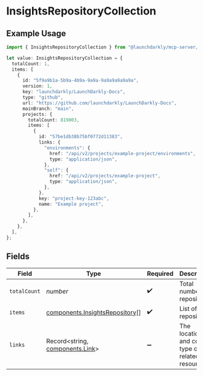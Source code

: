 # InsightsRepositoryCollection

## Example Usage

```typescript
import { InsightsRepositoryCollection } from "@launchdarkly/mcp-server/models/components";

let value: InsightsRepositoryCollection = {
  totalCount: 1,
  items: [
    {
      id: "5f9a9b1a-5b9a-4b9a-9a9a-9a9a9a9a9a9a",
      version: 1,
      key: "launchdarkly/LaunchDarkly-Docs",
      type: "github",
      url: "https://github.com/launchdarkly/LaunchDarkly-Docs",
      mainBranch: "main",
      projects: {
        totalCount: 819003,
        items: [
          {
            id: "57be1db38b75bf0772d11383",
            links: {
              "environments": {
                href: "/api/v2/projects/example-project/environments",
                type: "application/json",
              },
              "self": {
                href: "/api/v2/projects/example-project",
                type: "application/json",
              },
            },
            key: "project-key-123abc",
            name: "Example project",
          },
        ],
      },
    },
  ],
};
```

## Fields

| Field                                                                            | Type                                                                             | Required                                                                         | Description                                                                      | Example                                                                          |
| -------------------------------------------------------------------------------- | -------------------------------------------------------------------------------- | -------------------------------------------------------------------------------- | -------------------------------------------------------------------------------- | -------------------------------------------------------------------------------- |
| `totalCount`                                                                     | *number*                                                                         | :heavy_check_mark:                                                               | Total number of repositories                                                     | 1                                                                                |
| `items`                                                                          | [components.InsightsRepository](../../models/components/insightsrepository.md)[] | :heavy_check_mark:                                                               | List of repositories                                                             |                                                                                  |
| `links`                                                                          | Record<string, [components.Link](../../models/components/link.md)>               | :heavy_minus_sign:                                                               | The location and content type of related resources                               |                                                                                  |